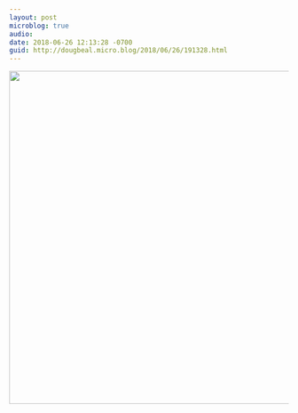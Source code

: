 ```yaml
---
layout: post
microblog: true
audio: 
date: 2018-06-26 12:13:28 -0700
guid: http://dougbeal.micro.blog/2018/06/26/191328.html
---
```

<a href="http://micro.dougbeal.com/uploads/2018/bc4a63013c.jpg"><img src="http://micro.dougbeal.com/uploads/2018/bc4a63013c.jpg" width="600" height="337" style="height: auto;" class="sunlit_image" /></a>



